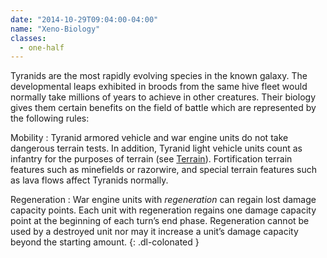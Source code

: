 ```yaml
---
date: "2014-10-29T09:04:00-04:00"
name: "Xeno-Biology"
classes:
  - one-half
---
```

Tyranids are the most rapidly evolving species in the known galaxy. The developmental leaps exhibited in broods from the same hive fleet would normally take millions of years to achieve in other creatures. Their biology gives them certain benefits on the field of battle which are represented by the following rules:

Mobility
: Tyranid armored vehicle and war engine units do not take dangerous terrain tests. In addition, Tyranid light vehicle units count as infantry for the purposes of terrain (see [Terrain](#terrain)). Fortification terrain features such as minefields or razorwire, and special terrain features such as lava flows affect Tyranids normally.

Regeneration
: War engine units with _regeneration_ can regain lost damage capacity points. Each unit with regeneration regains one damage capacity point at the beginning of each turn’s end phase. Regeneration cannot be used by a destroyed unit nor may it increase a unit’s damage capacity beyond the starting amount.
{: .dl-colonated }